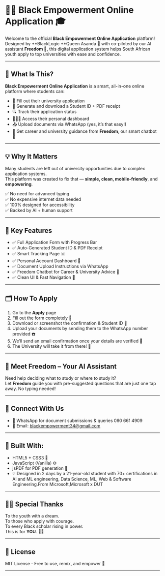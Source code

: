 # ✊🏾 Black Empowerment Online Application 🎓

Welcome to the official **Black Empowerment Online Application** platform!  
Designed by **BlackLogic **Queen Asanda 🧠 with co-piloted by our AI assistant **Freedom 🤖**, this digital application system helps South African youth apply to top universities with ease and confidence.

---

## 🚀 What Is This?

**Black Empowerment Online Application** is a smart, all-in-one online platform where students can:

- 📝 Fill out their university application
- 📄 Generate and download a Student ID + PDF receipt
- 🔍 Track their application status
- 🧑🏾‍💻 Access their personal dashboard
- 📤 Upload documents via WhatsApp (yes, it’s that easy!)
- 🧭 Get career and university guidance from **Freedom**, our smart chatbot 🤖

---

## 💡 Why It Matters

Many students are left out of university opportunities due to complex application systems.  
This platform was created to fix that — **simple, clean, mobile-friendly**, and **empowering**.

✅ No need for advanced typing  
✅ No expensive internet data needed  
✅ 100% designed for accessibility  
✅ Backed by AI + human support

---

## 🧩 Key Features

- ✅ Full Application Form with Progress Bar
- ✅ Auto-Generated Student ID & PDF Receipt
- ✅ Smart Tracking Page 📊
- ✅ Personal Account Dashboard 🧾
- ✅ Document Upload Instructions via WhatsApp
- ✅ Freedom Chatbot for Career & University Advice 🤖
- ✅ Clean UI & Fast Navigation 🚀

---

## 🗂️ How To Apply

1. Go to the **Apply** page  
2. Fill out the form completely 📝  
3. Download or screenshot the confirmation & Student ID 📲  
4. Upload your documents by sending them to the WhatsApp number provided ☎️  
5. We’ll send an email confirmation once your details are verified 📧  
6. The University will take it from there! 🎉

---

## 🤖 Meet Freedom – Your AI Assistant

Need help deciding what to study or where to study it?  
Let **Freedom** guide you with pre-suggested questions that are just one tap away. No typing needed!

---

## 📣 Connect With Us

- 💬 WhatsApp for document submissions & queries 060 661 4909
- 📧 Email: blackempowerment34@gmail.com

---

## 🧠 Built With:

- HTML5 + CSS3 🎨  
- JavaScript (Vanilla) ⚙️  
- jsPDF for PDF generation 📄  
- 💡 Designed in 2 days by a 21-year-old student with 70+ certifications in AI and ML engineering, Data Science, ML, Web & Software Engineering.From Microsoft,Microsoft x DUT 

---

## 🙏🏾 Special Thanks

To the youth with a dream.  
To those who apply with courage.  
To every Black scholar rising in power.  
This is for **YOU**. 💪🏾

---

## 📌 License

MIT License - Free to use, remix, and empower 🚀

---
